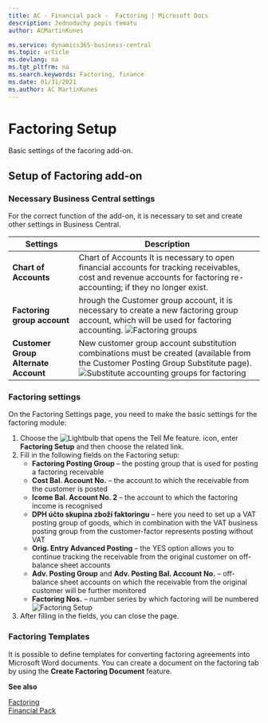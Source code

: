```yaml
---
title: AC - Financial pack -  Factoring | Microsoft Docs
description: Jednoduchy popis tematu
author: ACMartinKunes

ms.service: dynamics365-business-central
ms.topic: article
ms.devlang: na
ms.tgt_pltfrm: na
ms.search.keywords: Factoring, finance 
ms.date: 01/31/2021
ms.author: AC MartinKunes
---
```

# Factoring Setup

Basic settings of the facoring add-on.
## Setup of Factoring add-on
### Necessary Business Central settings

For the correct function of the add-on, it is necessary to set and create other settings in Business Central.

|Settings|Description|
|-|-|
|**Chart of Accounts**|Chart of Accounts It is necessary to open financial accounts for tracking receivables, cost and revenue accounts for factoring re-accounting; if they no longer exist.|
|**Factoring group account**|hrough the Customer group account, it is necessary to create a new factoring group account, which will be used for factoring accounting. ![Factoring groups](media/faktoring_setup_groupes.png)|
|**Customer Group Alternate Account**|New customer group account substitution combinations must be created (available from the Customer Posting Group Substitute page).![Substitute accounting groups for factoring](media/faktoring_setup_groupes_alt.png)|

### Factoring settings

On the Factoring Settings page, you need to make the basic settings for the factoring module:
1. Choose the ![Lightbulb that opens the Tell Me feature.](media/ui-search/search_small.png "Tell me what you want to do") icon, enter **Factoring Setup** and then choose the related link.
2. Fill in the following fields on the Factoring setup:
   - **Factoring Posting Group** –  the posting group that is used for posting a factoring receivable
   - **Cost Bal. Account No.** – the account to which the receivable from the customer is posted
   - **Icome Bal. Account No. 2** – the account to which the factoring income is recognised
   - **DPH účto skupina zboží faktoringu** – here you need to set up a VAT posting group of goods, which in combination with the VAT business posting group from the customer-factor represents posting without VAT
   - **Orig. Entry Advanced Posting** – the YES option allows you to continue tracking the receivable from the original customer on off-balance sheet accounts
   - **Adv. Posting Group** and **Adv. Posting Bal. Account No.** – off-balance sheet accounts on which the receivable from the original customer will be further monitored
   - **Factoring Nos.** – number series by which factoring will be numbered   
      ![Factoring Setup](media/faktoring_setup.png)
3. After filling in the fields, you can close the page.

### Factoring Templates
It is possible to define templates for converting factoring agreements into Microsoft Word documents. You can create a document on the factoring tab by using the **Create Factoring Document** feature.


**See also**

[Factoring](factoring.md)  
[Financial Pack](finance-pack.md)
